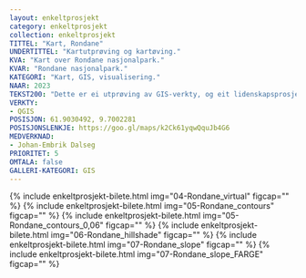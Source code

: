 ```yaml
---
layout: enkeltprosjekt
category: enkeltprosjekt
collection: enkeltprosjekt
TITTEL: "Kart, Rondane"
UNDERTITTEL: "Kartutprøving og kartøving."
KVA: "Kart over Rondane nasjonalpark."
KVAR: "Rondane nasjonalpark."
KATEGORI: "Kart, GIS, visualisering."
NAAR: 2023
TEKST200: "Dette er ei utprøving av GIS-verkty, og eit lidenskapsprosjekt for meg. Rondane nasjonalpark er eit utruleg flott landskapsområde, og ein tidlegare bruksressurs, trass i dei vanskelege fjella. I dag kan ein berre nyte han som turist, og dei slake, slepne fjella som ligg rundt kjerna i parken kontrasterar dei bratte, alpine Rondane, og dei er verkeleg eit skue saman! Eg har bruka mykje tid i desse fjella, og dette gav meg idéen til desse visualiseringane.<br><br>Sjølve dataen er flott og detaljert, fjella er flotte og ruvande - går dette an å kombinere til noko? Eg har leika meg med dette, og forsøkt å \"dokumentere\" prosessen under.<br><br>Dette er ikkje, per no, eit bruksprosjekt, men ei øving for meg og eit ynskje om å lage noko vakkert.<br><br><br><p class=tekst-liten>PS: Om du opnar bileta i ei ny fane eller lastar dei ned vil du sjå endå fleire detaljar.</p>"
VERKTY:
- QGIS
POSISJON: 61.9030492, 9.7002281
POSISJONSLENKJE: https://goo.gl/maps/k2Ck61yqwQquJb4G6
MEDVERKNAD: 
- Johan-Embrik Dalseg
PRIORITET: 5
OMTALA: false
GALLERI-KATEGORI: GIS
---
```

{% include enkeltprosjekt-bilete.html img="04-Rondane_virtual" figcap="" %}
{% include enkeltprosjekt-bilete.html img="05-Rondane_contours" figcap="" %}
{% include enkeltprosjekt-bilete.html img="05-Rondane_contours_0,06" figcap="" %}
{% include enkeltprosjekt-bilete.html img="06-Rondane_hillshade" figcap="" %}
{% include enkeltprosjekt-bilete.html img="07-Rondane_slope" figcap="" %}
{% include enkeltprosjekt-bilete.html img="07-Rondane_slope_FARGE" figcap="" %}